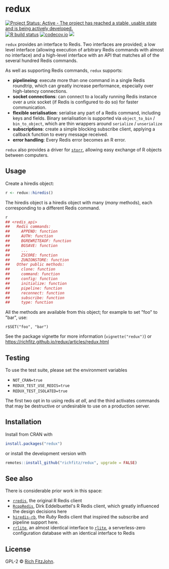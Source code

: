 # redux

<!-- badges: start -->
[![Project Status: Active - The project has reached a stable, usable state and is being actively developed.](http://www.repostatus.org/badges/latest/active.svg)](https://www.repostatus.org/)
[![R build status](https://github.com/richfitz/redux/workflows/R-CMD-check/badge.svg)](https://github.com/richfitz/redux/actions)
[![codecov.io](https://codecov.io/github/richfitz/redux/coverage.svg?branch=master)](https://app.codecov.io/github/richfitz/redux?branch=master)
[![](https://www.r-pkg.org/badges/version/redux)](https://cran.r-project.org/package=redux)
<!-- badges: end -->

`redux` provides an interface to Redis.  Two interfaces are provided; a low level interface (allowing execution of arbitrary Redis commands with almost no interface) and a high-level interface with an API that matches all of the several hundred Redis commands.

As well as supporting Redis commands, `redux` supports:

* **pipelineing**: execute more than one command in a single Redis roundtrip, which can greatly increase performance, especially over high-latency connections.
* **socket connections**: can connect to a locally running Redis instance over a unix socket (if Redis is configured to do so) for faster communication.
* **flexible serialisation**: serialise any part of a Redis command, including keys and fields.  Binary serialisation is supported via `object_to_bin` / `bin_to_object`, which are thin wrappers around `serialize` / `unserialize`
* **subscriptions**: create a simple blocking subscribe client, applying a callback function to every message received.
* **error handling**: Every Redis error becomes an  R error.

`redux` also provides a driver for [`storr`](https://cran.r-project.org/package=storr), allowing easy exchange of R objects between computers.

## Usage

Create a hiredis object:

```r
r <- redux::hiredis()
```

The hiredis object is a hiredis object with many (*many* methods), each corresponding to a different Redis command.

```r
r
## <redis_api>
##   Redis commands:
##     APPEND: function
##     AUTH: function
##     BGREWRITEAOF: function
##     BGSAVE: function
##     ...
##     ZSCORE: function
##     ZUNIONSTORE: function
##   Other public methods:
##     clone: function
##     command: function
##     config: function
##     initialize: function
##     pipeline: function
##     reconnect: function
##     subscribe: function
##     type: function
```

All the methods are available from this object; for example to set "foo" to "bar", use:

```
r$SET("foo", "bar")
```

See the package vignette for more information (`vignette("redux")`) or https://richfitz.github.io/redux/articles/redux.html

## Testing

To use the test suite, please set the environment variables

- `NOT_CRAN=true`
- `REDUX_TEST_USE_REDIS=true`
- `REDUX_TEST_ISOLATED=true`

The first two opt in to using redis _at all_, and the third activates commands that may be destructive or undesirable to use on a production server.

## Installation

Install from CRAN with

```r
install.packages("redux")
```

or install the development version with

```r
remotes::install_github("richfitz/redux", upgrade = FALSE)
```

## See also

There is considerable prior work in this space:

* [`rredis`](https://cran.r-project.org/package=rredis), the original R Redis client
* [`RcppRedis`](https://cran.r-project.org/package=RcppRedis), Dirk Eddelbuettel's R Redis client, which greatly influenced the design decisions here
* [`hiredis-rb`](https://github.com/redis/hiredis-rb), the _Ruby_ Redis client that inspired the subscribe and pipeline support here.
* [`rrlite`](https://github.com/ropensci/rrlite), an almost identical interface to [`rlite`](https://github.com/seppo0010/rlite), a serverless-zero configuration database with an identical interface to Redis

## License

GPL-2 © [Rich FitzJohn](https://github.com/richfitz/redux).
